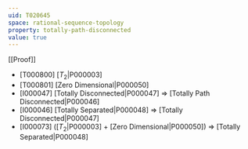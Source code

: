 ```yaml
---
uid: T020645
space: rational-sequence-topology
property: totally-path-disconnected
value: true
---
```

[[Proof]]

* [T000800] [$T_2$|P000003]
* [T000801] [Zero Dimensional|P000050]
* [I000047] [Totally Disconnected|P000047] => [Totally Path Disconnected|P000046]
* [I000046] [Totally Separated|P000048] => [Totally Disconnected|P000047]
* [I000073] ([$T_2$|P000003] + [Zero Dimensional|P000050]) => [Totally Separated|P000048]

